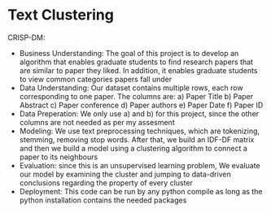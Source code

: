 # Text Clustering

CRISP-DM:

- Business Understanding: The goal of this project is to develop an algorithm that enables graduate students to find research papers that are similar to paper they liked. In addition, it enables graduate students to view common categories papers fall under
- Data Understanding: Our dataset contains multiple rows, each row corresponding to one paper. The columns are:
    a) Paper Title
    b) Paper Abstract
    c) Paper conference
    d) Paper authors
    e) Paper Date
    f) Paper ID
- Data Preperation: We only use a) and b) for this project, since the other columns are not needed as per my assesment
- Modeling: We use text preprocessing techniques, which are tokenizing, stemming, removing stop words. After that, we build an IDF-DF matrix and then we build a model using a clustering algorithm to connect a paper to its neighbours
- Evaluation: since this is an unsupervised learning problem, We evaluate our model by examining the cluster and jumping to data-driven conclusions regarding the property of every cluster
- Deployment: This code can be run by any python compile as long as the python installation contains the needed packages